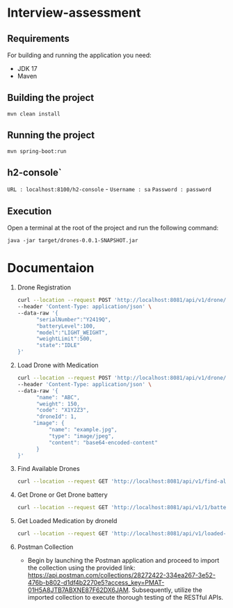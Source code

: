 # Interview-assessment

## Requirements
For building and running the application you need:
- JDK 17
- Maven

## Building the project
`mvn clean install`

## Running the project
`mvn spring-boot:run`

## h2-console`
`URL : localhost:8100/h2-console` - 
`Username : sa`
`Password : password`

## Execution
Open a terminal at the root of the project and run the following command:
```
java -jar target/drones-0.0.1-SNAPSHOT.jar
```

# Documentaion

1. Drone Registration

    ```bash
    curl --location --request POST 'http://localhost:8081/api/v1/drone/register' \
    --header 'Content-Type: application/json' \
    --data-raw '{
          "serialNumber":"Y2419Q",
          "batteryLevel":100,
          "model":"LIGHT_WEIGHT",
          "weightLimit":500,
          "state":"IDLE"
    }'
    ```

2. Load Drone with Medication
    
    ```bash
    curl --location --request POST 'http://localhost:8081/api/v1/drone/load' \
    --header 'Content-Type: application/json' \
    --data-raw '{
          "name": "ABC",
          "weight": 150,
          "code": "X1Y2Z3",
          "droneId": 1,
         "image": {
              "name": "example.jpg",
              "type": "image/jpeg",
              "content": "base64-encoded-content"
          }
    }'
    ```

3. Find Available Drones
    ```bash
    curl --location --request GET 'http://localhost:8081/api/v1/find-all-available'
    ```

4. Get Drone or Get Drone battery
    ```bash
    curl --location --request GET 'http://localhost:8081/api/v1/1/battery'
    ```
5. Get Loaded Medication by droneId
    ```bash
    curl --location --request GET 'http://localhost:8081/api/v1/loaded-items/1'
    ```

6. Postman Collection
    - Begin by launching the Postman application and proceed to import the collection using the provided link: https://api.postman.com/collections/28272422-334ea267-3e52-476b-b802-d1df4b2270e5?access_key=PMAT-01H5A8JTB7ABXNE87F62DX6JAM. Subsequently, utilize the imported collection to execute thorough testing of the RESTful APIs.
